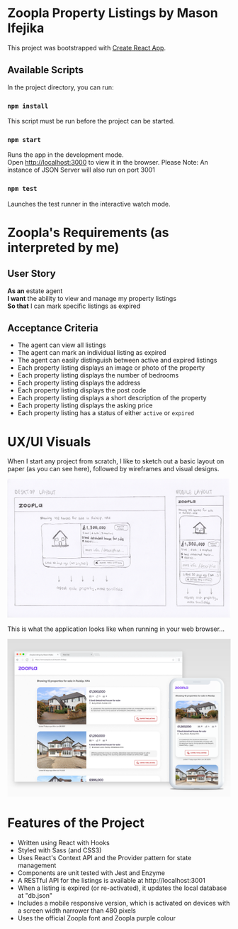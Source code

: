# Zoopla Property Listings by Mason Ifejika

This project was bootstrapped with [Create React App](https://github.com/facebook/create-react-app).

## Available Scripts

In the project directory, you can run:

### `npm install`

This script must be run before the project can be started.

### `npm start`

Runs the app in the development mode.\
Open [http://localhost:3000](http://localhost:3000) to view it in the browser. Please Note: An instance of JSON Server will also run on port 3001

### `npm test`

Launches the test runner in the interactive watch mode.

# Zoopla's Requirements (as interpreted by me)

## User Story

**As an** estate agent\
**I want** the ability to view and manage my property listings\
**So that** I can mark specific listings as expired

## Acceptance Criteria

* The agent can view all listings
* The agent can mark an individual listing as expired
* The agent can easily distinguish between active and expired listings
* Each property listing displays an image or photo of the property
* Each property listing displays the number of bedrooms
* Each property listing displays the address
* Each property listing displays the post code
* Each property listing displays a short description of the property
* Each property listing displays the asking price
* Each property listing has a status of either `active` or `expired`

# UX/UI Visuals

When I start any project from scratch, I like to sketch out a basic layout on paper (as you can see here), followed by wireframes and visual designs.

![Desktop and Mobile Paper Sketch](/Zoopla_Listings_Paper_Sketch.png "Desktop and Mobile Paper Sketch")

This is what the application looks like when running in your web browser...

![Desktop and Mobile Screenshots](/Zoopla_Listings_Screenshots.png "Desktop and Mobile Screenshots")

# Features of the Project

* Written using React with Hooks
* Styled with Sass (and CSS3)
* Uses React's Context API and the Provider pattern for state management
* Components are unit tested with Jest and Enzyme
* A RESTful API for the listings is available at http://localhost:3001
* When a listing is expired (or re-activated), it updates the local database at "db.json"
* Includes a mobile responsive version, which is activated on devices with a screen width narrower than 480 pixels
* Uses the official Zoopla font and Zoopla purple colour
